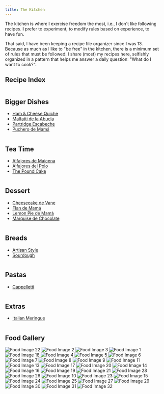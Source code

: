 ```yaml
---
title: The Kitchen
---
```


The kitchen is where I exercise freedom the most, i.e., I don't like following recipes. I prefer to experiment, to modify rules based on experience, to have fun.

That said, I have been keeping a recipe file organizer since I was 13. Because as much as I like to "be free" in the kitchen, there is a minimum set of rules that must be followed. I share (most) my recipes here, selfishly organized in a pattern that helps me answer a daily question: "What do I want to cook?". 
## Recipe Index
<div class="recipe-index">
  <div class="column">
    <h2>Bigger Dishes</h2>
    <ul>
      <li><a class="recipe-link" href="Ham&CheeseQuiche.md">Ham & Cheese Quiche</a></li>
      <li><a class="recipe-link" href="Malfatti.md">Malfatti de la Abuela</a></li>
      <li><a class="recipe-link" href="PartridgeEscabeche.md">Partridge Escabeche</a></li>
      <li><a class="recipe-link" href="Puchero.md">Puchero de Mamá</a></li>
    </ul>
  </div>
  <div class="column">
    <h2>Tea Time</h2>
    <ul>
      <li><a class="recipe-link" href="AlfajoresDeMaicena.md">Alfajores de Maicena</a></li>
      <li><a class="recipe-link" href="AlfajoresDelPolo.md">Alfajores del Polo</a></li>
      <li><a class="recipe-link" href="PoundCake.md">The Pound Cake</a></li>
    </ul>
  </div>
  <div class="column">
    <h2>Dessert</h2>
    <ul>
      <li><a class="recipe-link" href="CheesecakeDeVane.md">Cheesecake de Vane</a></li>
      <li><a class="recipe-link" href="FlanDeMama.md">Flan de Mamá</a></li>
      <li><a class="recipe-link" href="LemonPie.md">Lemon Pie de Mamá</a></li>
      <li><a class="recipe-link" href="MarquiseDeChocolate.md">Marquise de Chocolate</a></li>
    </ul>
  </div>
  <div class="column">
    <h2>Breads</h2>
    <ul>
      <li><a class="recipe-link" href="ArtisanStyleBread.md">Artisan Style</a></li> 
      <li><a class="recipe-link" href="Sourdough.md">Sourdough</a></li> 
    </ul>
  </div>
  <div class="column">
    <h2>Pastas</h2>
    <ul>
      <li><a class="recipe-link" href="Cappellettis.md">Cappelletti</a></li> 
    </ul>
  </div>
  <div class="column">
    <h2>Extras</h2>
    <ul>
      <li><a class="recipe-link" href="MerengueItaliano.md">Italian Meringue</a></li> 
    </ul>
  </div>
</div>

<!--
**Bigger Dishes**
- [Ham & Cheese Quiche](Ham&CheeseQuiche)
- [Malfatti de la Abuela](Malfatti)
- [Puchero de Mamá](Puchero)
**Tea Time**
- [Alfajores del Polo](AlfajoresDelPolo)
- [Alfajores de Maicena](AlfajoresDeMaicena)
**Dessert**
- [Marquise de Chocolate](MarquiseDeChocolate)
- [Flan de Mamá](FlanDeMama)
- [Cheesecake de Vane](CheesecakeDeVane)
- [Lemon Pie de Mamá](LemonPie)
**Extras**
- [Italian Meringue](MerengueItaliano)
-->

## Food Gallery

<div id="food-gallery">
 <img src="Milhojas.jpg" alt="Food Image 22" class="food-image"> 
  <img src="AlfajorDelPolo.jpg" alt="Food Image 2" class="food-image">
  <img src="BerriesPie.jpg" alt="Food Image 3" class="food-image">
  <img src="21stBirthdayCake.jpeg" alt="Food Image 1" class="food-image">
  <img src="LobsterPasta.jpeg" alt="Food Image 18" class="food-image">
  <img src="AppleCinnamon.jpeg" alt="Food Image 4" class="food-image">
  <img src="BalconBsAs.jpg" alt="Food Image 5" class="food-image">
  <img src="BirthdayCake.jpg" alt="Food Image 6" class="food-image">
  <img src="CCCookie.jpg" alt="Food Image 7" class="food-image">
  <img src="CCCookies.jpeg" alt="Food Image 8" class="food-image">
  <img src="CCCookieDough.jpg" alt="Food Image 9" class="food-image">
  <img src="CuttingTurkey.jpeg" alt="Food Image 11" class="food-image">
  <img src="Estofado.jpeg" alt="Food Image 13" class="food-image">
  <img src="LemonPieViejo.jpeg" alt="Food Image 17" class="food-image">
  <img src="Malfatti.jpeg" alt="Food Image 20" class="food-image">
  <img src="FriedShrimpSalad.jpg" alt="Food Image 14" class="food-image">
  <img src="HornoDeBarro.jpg" alt="Food Image 16" class="food-image">
  <img src="Macaroons.jpg" alt="Food Image 19" class="food-image">
  <img src="MarquiseYBudines.jpg" alt="Food Image 21" class="food-image">
  <img src="Spaghetti.jpeg" alt="Food Image 28" class="food-image">
  <img src="PoundCake.jpg" alt="Food Image 26" class="food-image">
  <img src="Empanadas.jpeg" alt="Food Image 10" class="food-image">
  <img src="PastaNormal.jpg" alt="Food Image 23" class="food-image">
  <img src="Friendsgiving.jpeg" alt="Food Image 15" class="food-image">
  <img src="PBBlueberryPie.jpeg" alt="Food Image 24" class="food-image">
  <img src="Peperoncino.jpeg" alt="Food Image 25" class="food-image">
  <img src="SlicingTurkey.jpeg" alt="Food Image 27" class="food-image">
  <img src="SushiSide.jpg" alt="Food Image 29" class="food-image">
  <img src="SweetPotatoGnochi.jpeg" alt="Food Image 30" class="food-image">
  <img src="TortaFrita.jpg" alt="Food Image 31" class="food-image">
  <img src="WholeWheatPasta.jpeg" alt="Food Image 32" class="food-image">
</div>
